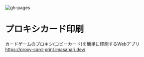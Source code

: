 ![gh-pages](https://github.com/iMasanari/proxy-card-print/workflows/gh-pages/badge.svg)

# プロキシカード印刷

カードゲームのプロキシ(コピーカード)を簡単に印刷するWebアプリ  
https://proxy-card-print.imasanari.dev/
